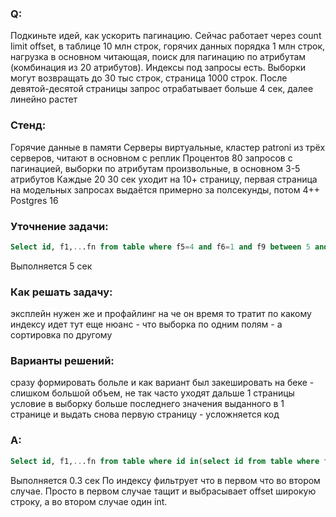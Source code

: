 ### Q:  
Подкиньте идей, как ускорить пагинацию. Сейчас работает через count limit offset, в таблице 10 млн строк, горячих данных порядка 1 млн строк, нагрузка в основном читающая, поиск для пагинацию по атрибутам (комбинация из 20 атрибутов). Индексы под запросы есть. Выборки могут возвращать до 30 тыс строк, страница 1000 строк. После девятой-десятой страницы запрос отрабатывает больше 4 сек, далее линейно растет

### Стенд:  
Горячие данные в памяти
Серверы виртуальные, кластер patroni из трёх серверов, читают в основном с реплик
Процентов 80 запросов с пагинацией, выборки по атрибутам произвольные, в основном 3-5 атрибутов
Каждые 20 30 сек уходит на 10+ страницу, первая страница на модельных запросах выдаётся примерно за полсекунды, потом 4++
Postgres 16

### Уточнение задачи:  
```sql
Select id, f1,...fn from table where f5=4 and f6=1 and f9 between 5 and 8 order by id limit 1000 offset 28000;
```
Выполняется 5 сек

### Как решать задачу:  
эксплейн нужен же и профайлинг
на че он время то тратит
по какому индексу идет
тут еще нюанс - что выборка по одним полям - а сортировка по другому

### Варианты решений:  
сразу формировать больле и как вариант был закешировать на беке - слишком большой объем, не так часто уходят дальше 1 страницы
условие в выборку больше последнего значения выданного в 1 странице и выдать снова первую страницу - усложняется код

### A:  
```sql
Select id, f1,...fn from table where id in(select id from table where f5=4 and f6=1 and f9 between 5 and 8 order by id limit 1000 offset 28000)
```
Выполняется 0.3 сек
По индексу фильтрует что в первом что во втором случае. Просто в первом случае тащит и выбрасывает offset широкую строку, а во втором случае один int.